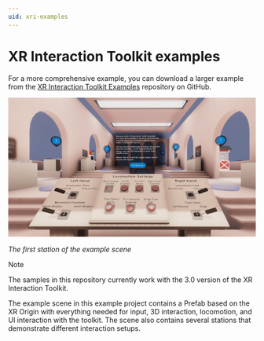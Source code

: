 ```yaml
---
uid: xri-examples
---
```


# XR Interaction Toolkit examples

For a more comprehensive example, you can download a larger example from the [XR Interaction Toolkit Examples](https://github.com/Unity-Technologies/XR-Interaction-Toolkit-Examples) repository on GitHub. 

![](images/Station-01-LocomotionSettings.jpg)

_The first station of the example scene_

> [!NOTE]
> The samples in this repository currently work with the 3.0 version of the XR Interaction Toolkit.

The example scene in this example project contains a Prefab based on the XR Origin with everything needed for input, 3D interaction, locomotion, and UI interaction with the toolkit. The scene also contains several stations that demonstrate different interaction setups.
